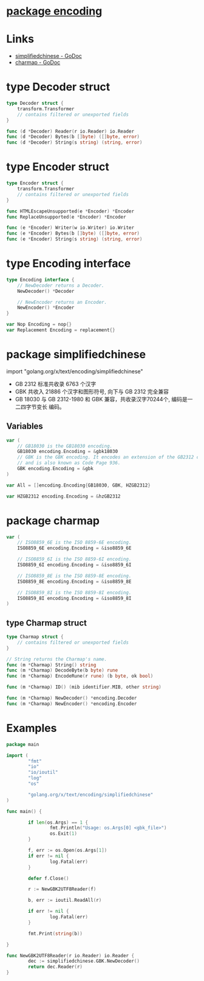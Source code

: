 # [package encoding](https://godoc.org/golang.org/x/text/encoding)

# Links

* [simplifiedchinese - GoDoc](https://godoc.org/golang.org/x/text/encoding/simplifiedchinese)
* [charmap - GoDoc](https://godoc.org/golang.org/x/text/encoding/charmap)

# type Decoder struct

```go
type Decoder struct {
    transform.Transformer
    // contains filtered or unexported fields
}

func (d *Decoder) Reader(r io.Reader) io.Reader
func (d *Decoder) Bytes(b []byte) ([]byte, error)
func (d *Decoder) String(s string) (string, error)
```

# type Encoder struct

```go
type Encoder struct {
    transform.Transformer
    // contains filtered or unexported fields
}

func HTMLEscapeUnsupported(e *Encoder) *Encoder
func ReplaceUnsupported(e *Encoder) *Encoder

func (e *Encoder) Writer(w io.Writer) io.Writer
func (e *Encoder) Bytes(b []byte) ([]byte, error)
func (e *Encoder) String(s string) (string, error)
```

# type Encoding interface

```go
type Encoding interface {
    // NewDecoder returns a Decoder.
    NewDecoder() *Decoder

    // NewEncoder returns an Encoder.
    NewEncoder() *Encoder
}

var Nop Encoding = nop{}
var Replacement Encoding = replacement{}
```

# package simplifiedchinese

import "golang.org/x/text/encoding/simplifiedchinese"

* GB 2312 标准共收录 6763 个汉字
* GBK 共收入 21886 个汉字和图形符号, 向下与 GB 2312 完全兼容
* GB 18030 与 GB 2312-1980 和 GBK 兼容，共收录汉字70244个, 编码是一二四字节变长
  编码。

## Variables

```go
var (
    // GB18030 is the GB18030 encoding.
    GB18030 encoding.Encoding = &gbk18030
    // GBK is the GBK encoding. It encodes an extension of the GB2312 character set
    // and is also known as Code Page 936.
    GBK encoding.Encoding = &gbk
)

var All = []encoding.Encoding{GB18030, GBK, HZGB2312}

var HZGB2312 encoding.Encoding = &hzGB2312
```

# package charmap

```go
var (
    // ISO8859_6E is the ISO 8859-6E encoding.
    ISO8859_6E encoding.Encoding = &iso8859_6E

    // ISO8859_6I is the ISO 8859-6I encoding.
    ISO8859_6I encoding.Encoding = &iso8859_6I

    // ISO8859_8E is the ISO 8859-8E encoding.
    ISO8859_8E encoding.Encoding = &iso8859_8E

    // ISO8859_8I is the ISO 8859-8I encoding.
    ISO8859_8I encoding.Encoding = &iso8859_8I
)
```

## type Charmap struct

```go
type Charmap struct {
    // contains filtered or unexported fields
}

// String returns the Charmap's name.
func (m *Charmap) String() string
func (m *Charmap) DecodeByte(b byte) rune
func (m *Charmap) EncodeRune(r rune) (b byte, ok bool)

func (m *Charmap) ID() (mib identifier.MIB, other string)

func (m *Charmap) NewDecoder() *encoding.Decoder
func (m *Charmap) NewEncoder() *encoding.Encoder
```

# Examples

```go
package main

import (
        "fmt"
        "io"
        "io/ioutil"
        "log"
        "os"

        "golang.org/x/text/encoding/simplifiedchinese"
)

func main() {

        if len(os.Args) == 1 {
                fmt.Println("Usage: os.Args[0] <gbk_file>")
                os.Exit(1)
        }

        f, err := os.Open(os.Args[1])
        if err != nil {
                log.Fatal(err)
        }

        defer f.Close()

        r := NewGBK2UTF8Reader(f)

        b, err := ioutil.ReadAll(r)

        if err != nil {
                log.Fatal(err)
        }

        fmt.Print(string(b))

}

func NewGBK2UTF8Reader(r io.Reader) io.Reader {
        dec := simplifiedchinese.GBK.NewDecoder()
        return dec.Reader(r)
}
```


